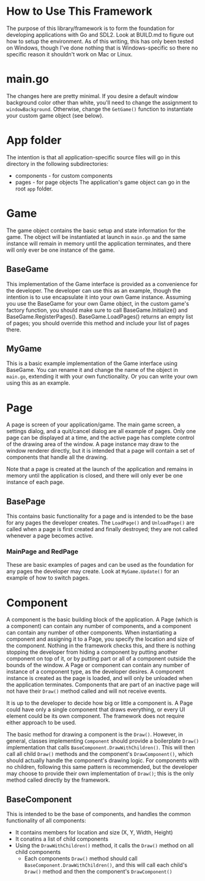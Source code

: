 # How to Use This Framework

The purpose of this library/framework is to form the foundation for developing applications with Go and SDL2.  Look at BUILD.md to figure out how to setup the environment.  As of this writing, this has only been tested on Windows, though I've done nothing that is Windows-specific so there no specific reason it shouldn't work on Mac or Linux.

# main.go

The changes here are pretty minimal.  If you desire a default window background color other than white, you'll need to change the assignment to `windowBackground`.  Otherwise, change the `GetGame()` function to instantiate your custom game object (see below).

# App folder

The intention is that all application-specific source files will go in this directory in the following subdirectories:
* components - for custom components
* pages - for page objects
The application's game object can go in the root `app` folder.

# Game

The game object contains the basic setup and state information for the game.  The object will be instantiated at launch in `main.go` and the same instance will remain in memory until the application terminates, and there will only ever be one instance of the game.

## BaseGame

This implementation of the Game interface is provided as a convenience for the developer.  The developer can use this as an example, though the intention is to use encapsulate it into your own Game instance.  Assuming you use the BaseGame for your own Game object, in the custom game's factory function, you should make sure to call BaseGame.Initialize() and BaseGame.RegisterPages().  BaseGame.LoadPages() returns an empty list of pages; you should override this method and include your list of pages there.

## MyGame

This is a basic example implementation of the Game interface using BaseGame.  You can rename it and change the name of the object in `main.go`, extending it with your own functionality.  Or you can write your own using this as an example.

# Page

A page is screen of your application/game.  The main game screen, a settings dialog, and a quit/cancel dialog are all example of pages.  Only one page can be displayed at a time, and the active page has complete control of the drawing area of the window.  A page instance may draw to the window renderer directly, but it is intended that a page will contain a set of components that handle all the drawing.

Note that a page is created at the launch of the application and remains in memory until the application is closed, and there will only ever be one instance of each page.  

## BasePage

This contains basic functionality for a page and is intended to be the base for any pages the developer creates.  The `LoadPage()` and `UnloadPage()` are called when a page is first created and finally destroyed; they are not called whenever a page becomes active.

### MainPage and RedPage

These are basic examples of pages and can be used as the foundation for any pages the developer may create.  Look at `MyGame.Update()` for an example of how to switch pages.

# Component

A component is the basic building block of the application.  A Page (which is a component) can contain any number of components, and a component can contain any number of other components.  When instantiating a component and assigning it to a Page, you specify the location and size of the component.  Nothing in the framework checks this, and there is nothing stopping the developer from hiding a component by putting another component on top of it, or by putting part or all of a component outside the bounds of the window.  A Page or component can contain any number of instance of a component type, as the developer desires.  A component instance is created as the page is loaded, and will only be unloaded when the application terminates.  Components that are part of an inactive page will not have their `Draw()` method called and will not receive events.

It is up to the developer to decide how big or little a component is.  A Page could have only a single component that draws everything, or every UI element could be its own component.  The framework does not require either approach to be used.

The basic method for drawing a component is the `Draw()`.  However, in general, classes implementing `Component` should provide a boilerplate `Draw()` implementation that calls `BaseComponent.DrawWithChildren()`.  This will then call all child `Draw()` methods and the component's `DrawComponent()`, which should actually handle the component's drawing logic.  For components with no children, following this same pattern is recommended, but the developer may choose to provide their own implementation of `Draw()`; this is the only method called directly by the framework.

## BaseComponent

This is intended to be the base of components, and handles the common functionality of all components:
* It contains members for location and size (X, Y, Width, Height)
* It conatins a list of child components
* Using the `DrawWithChildren()` method, it calls the `Draw()` method on all child components
    * Each components `Draw()` method should call `BaseComponent.DrawWithChildren()`, and this will call each child's `Draw()` method and then the component's `DrawComponent()`